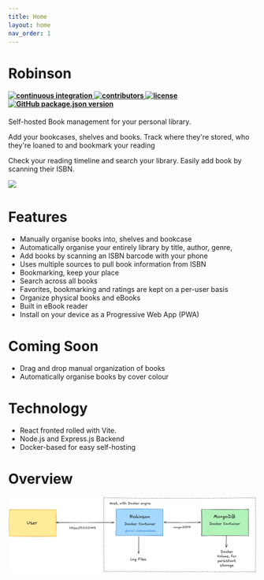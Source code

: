 ```yaml
---
title: Home
layout: home
nav_order: 1
---
```


# Robinson

<h4>
 <a href="https://github.com/ryanmccartney/robinson/actions/workflows/release.yml">
    <img src="https://github.com/ryanmccartney/robinson/actions/workflows/release.yml/badge.svg" alt="continuous integration">
  </a>

  <a href="https://github.com/ryanmccartney/robinson/graphs/contributors">
    <img src="https://img.shields.io/github/contributors-anon/ryanmccartney/robinson?color=yellow&style=plastic" alt="contributors">
  </a>
  <a href="https://opensource.org/license/gpl-3-0">
    <img src="https://img.shields.io/badge/GNU%20GPL%20v3.0-blue.svg?style=plastic&label=license" alt="license">
  </a>

  <a href="https://github.com/ryanmccartney/robinson/releases">
    <img alt="GitHub package.json version" src="https://img.shields.io/github/package-json/v/ryanmccartney/robinson?filename=.%2Fbackend%2Fpackage.json&style=plastic">
  </a>
</h4>

Self-hosted Book management for your personal library.

Add your bookcases, shelves and books. Track where they're stored, who they're loaned to and bookmark your reading

Check your reading timeline and search your library. Easily add book by scanning their ISBN.

![](assets/interface-light.gif)

# Features

* Manually organise books into, shelves and bookcase
* Automatically organise your entirely library by title, author, genre,
* Add books by scanning an ISBN barcode with your phone
* Uses multiple sources to pull book information from ISBN
* Bookmarking, keep your place
* Search across all books
* Favorites, bookmarking and ratings are kept on a per-user basis
* Organize physical books and eBooks
* Built in eBook reader
* Install on your device as a Progressive Web App (PWA)

# Coming Soon

* Drag and drop manual organization of books
* Automatically organise books by cover colour

# Technology

-   React fronted rolled with Vite.
-   Node.js and Express.js Backend
-   Docker-based for easy self-hosting

# Overview

![](assets/overview.png)
